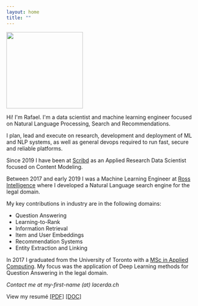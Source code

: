 ```yaml
---
layout: home
title: ""
---
```

<img src="../img/profile.jpg" style="text-align:center;" width="200p" alt=""><br>

Hi! I'm Rafael. I'm a data scientist and machine learning engineer focused on Natural Language Processing, Search and Recommendations.

I plan, lead and execute on research, development and deployment of ML and NLP systems, as well as general devops required to run fast, secure and reliable platforms.

Since 2019 I have been at [Scribd](https://www.scribd.com/) as an Applied Research Data Scientist focused on Content Modeling.

Between 2017 and early 2019 I was a Machine Learning Engineer at [Ross Intelligence](https://www.utoronto.ca/news/ai-success-story-u-t-s-ross-intelligence-returns-toronto-open-new-research-headquarters) where I developed a Natural Language search engine for the legal domain.

My key contributions in industry are in the following domains:

- Question Answering
- Learning-to-Rank
- Information Retrieval
- Item and User Embeddings
- Recommendation Systems
- Entity Extraction and Linking

In 2017 I graduated from the University of Toronto with a [MSc in Applied Computing](https://mscac.utoronto.ca/). My focus was the application of Deep Learning methods for Question Answering in the legal domain.

*Contact me at <span style="white-space:nowrap"> my-first-name (at) lacerda.ch</span>*

View my resumé [\[PDF\]](../docs/Rafael_Lacerda_CV.pdf) [\[DOC\]](../docs/Rafael_Lacerda_CV.docx)

